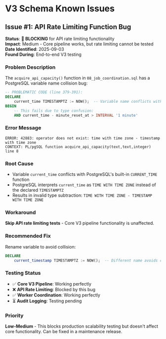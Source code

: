 # V3 Schema Known Issues

## Issue #1: API Rate Limiting Function Bug

**Status**: 🔴 **BLOCKING** for API rate limiting functionality  
**Impact**: Medium - Core pipeline works, but rate limiting cannot be tested  
**Date Identified**: 2025-09-03  
**Found During**: End-to-end V3 testing

### Problem Description
The `acquire_api_capacity()` function in `08_job_coordination.sql` has a PostgreSQL variable name collision bug:

```sql
-- PROBLEMATIC CODE (line 379-391):
DECLARE
    current_time TIMESTAMPTZ := NOW();  -- Variable name conflicts with CURRENT_TIME built-in
BEGIN
    -- This fails due to type confusion:
    AND current_time - minute_reset_at > INTERVAL '1 minute'
```

### Error Message
```
ERROR: 42883: operator does not exist: time with time zone - timestamp with time zone
CONTEXT: PL/pgSQL function acquire_api_capacity(text,text,integer) line 8
```

### Root Cause
- Variable `current_time` conflicts with PostgreSQL's built-in `CURRENT_TIME` function
- PostgreSQL interprets `current_time` as `TIME WITH TIME ZONE` instead of the declared `TIMESTAMPTZ`
- Results in invalid type subtraction: `TIME WITH TIME ZONE - TIMESTAMP WITH TIME ZONE`

### Workaround
**Skip API rate limiting tests** - Core V3 pipeline functionality is unaffected.

### Recommended Fix
Rename variable to avoid collision:
```sql
DECLARE
    current_timestamp TIMESTAMPTZ := NOW();  -- Different name avoids collision
```

### Testing Status
- ✅ **Core V3 Pipeline**: Working perfectly
- ❌ **API Rate Limiting**: Blocked by this bug
- ✅ **Worker Coordination**: Working perfectly
- ⏳ **Audit Logging**: Testing pending

### Priority
**Low-Medium** - This blocks production scalability testing but doesn't affect core functionality. Can be fixed in a maintenance release.